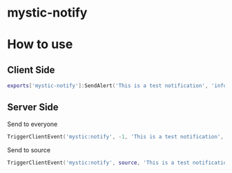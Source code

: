 # mystic-notify

# How to use
## Client Side
```lua
exports['mystic-notify']:SendAlert('This is a test notification', 'info')
```

## Server Side
Send to everyone
```lua
TriggerClientEvent('mystic:notify', -1, 'This is a test notification', 'info')
```
Send to source
```lua
TriggerClientEvent('mystic:notify', source, 'This is a test notification', 'info')
```